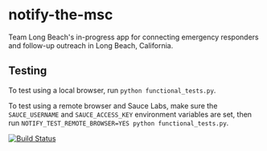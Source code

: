 notify-the-msc
==============

Team Long Beach's in-progress app for connecting emergency responders and follow-up outreach in Long Beach, California.

Testing
------
To test using a local browser, run `python functional_tests.py`.

To test using a remote browser and Sauce Labs, make sure the `SAUCE_USERNAME` and `SAUCE_ACCESS_KEY` environment variables are set, then run `NOTIFY_TEST_REMOTE_BROWSER=YES python functional_tests.py`.

[![Build Status](https://travis-ci.org/codeforamerica/notify-the-msc.svg?branch=master)](https://travis-ci.org/codeforamerica/notify-the-msc)
